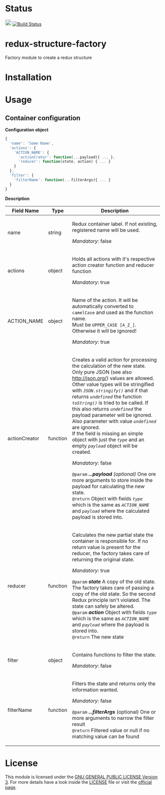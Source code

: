 # Status
<img src="https://cdn.travis-ci.com/images/logos/TravisCI-Full-Color-45e242791b7752b745a7ae53f265acd4.png" height="20"> [![Build Status](https://travis-ci.org/liebsoer/redux-structure-factory.svg?branch=master)](https://travis-ci.org/liebsoer/redux-structure-factory)

# redux-structure-factory
Factory module to create a redux structure


# Installation


# Usage

## Container configuration
**Configuration object**
```javascript
{
  'name': 'Some Name',
  'actions': {
    'ACTION_NAME': {
      'actionCrator': function(...payload){ ... },
      'reducer': function(state, action) { ... }
    }
  },
  'filter': {
    'filterName': function(...filterArgs){ ... }
  }
}
```

**Description**

| Field Name | Type | Description |
| - | - | - |
| name | string | <p>Redux container label. If not existing, registered name will be used.</p><p>_Mandatory_: false</p>|
| actions | object | <p>Holds all actions with it's respective action creator function and reducer function</p><p>*Mandatory*: true</p> |
| ACTION_NAME | object | <p>Name of the action. It will be automatically converted to `camelCase` and used as the function name.<br>Must be `UPPER_CASE [A_Z_]`. Otherwise it will be ignored!</p><p>_Mandatory_: true</p> |
| actionCreator | function | <p>Creates a valid action for processing the calculation of the new state. Only pure JSON (see also http://json.org/) values are allowed. Other value types will be stringified with _`JSON.stringify()`_ and if that returns _`undefined`_ the function _`toString()`_ is tried to be called. If this also returns _`undefined`_ the payload parameter will be ignored. Also parameter with value _`undefined`_ are ignored.<br>If the field is missing an simple object with just the _`type`_ and an empty _`payload`_ object will be created.</p><p>_Mandatory_: false</p><p>`@param` _**...payload**_ _(optional)_ One ore more arguments to store inside the payload for calculating the new state.<br>`@return` Object with fields _`type`_ which is the same as _`ACTION_NAME`_ and _`payload`_ where the calculated payload is stored into.</p>|
| reducer | function | <p>Calculates the new partial state the container is responsible for. If no return value is present for the reducer, the factory takes care of returning the original state. </p><p>_Mandatory_: true</p><p>`@param` _**state**_ A copy of the old state. The factory takes care of passing a copy of the old state. So the second Redux principle isn't violated. The state can safely be altered. <br>`@param` _**action**_ Object with fields _`type`_ which is the same as _`ACTION_NAME`_ and _`payload`_ where the payload is stored into.<br>`@return` The new state</p> |
| filter | object | <p>Contains functions to filter the state.</p><p>_Mandatory_: false</p>|
| filterName | function | <p>Filters the state and returns only the information wanted.</p><p>_Mandatory_: false</p><p>`@param` _**...filterArgs**_ (optional) One or more arguments to narrow the filter result<br>`@return` Filtered value or null if no matching value can be found</p> |



# License
This module is licensed under the <a href="http://www.gnu.org/licenses/gpl-3.0.en.html" target=_blank>GNU GENERAL PUBLIC LICENSE Version 3</a>. For more details have a look inside the [LICENSE](LICENSE) file or visit the <a href="http://www.gnu.org/licenses/gpl-3.0.en.html" target=_blank>official page</a>.
